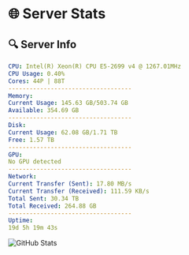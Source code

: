 # 🌐 Server Stats
## 🔍 Server Info
```yaml
CPU: Intel(R) Xeon(R) CPU E5-2699 v4 @ 1267.01MHz
CPU Usage: 0.40%
Cores: 44P | 88T
-----------------------------------
Memory:
Current Usage: 145.63 GB/503.74 GB
Available: 354.69 GB
-----------------------------------
Disk:
Current Usage: 62.08 GB/1.71 TB
Free: 1.57 TB
-----------------------------------
GPU:
No GPU detected
-----------------------------------
Network:
Current Transfer (Sent): 17.80 MB/s
Current Transfer (Received): 111.59 KB/s
Total Sent: 30.34 TB
Total Received: 264.88 GB
-----------------------------------
Uptime:
19d 5h 19m 43s
```
![GitHub Stats](https://img.shields.io/badge/Updated-2025-03-27_02:42:32-blue)